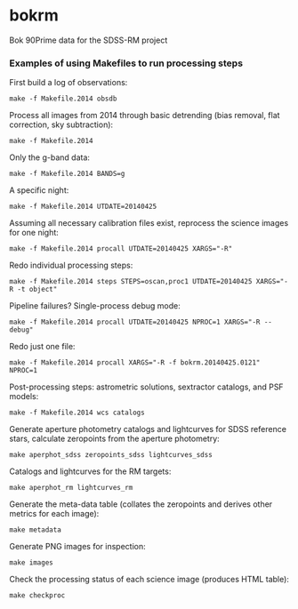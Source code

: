 # bokrm
Bok 90Prime data for the SDSS-RM project

### Examples of using Makefiles to run processing steps

First build a log of observations:

`make -f Makefile.2014 obsdb`

Process all images from 2014 through basic detrending (bias removal, flat correction, sky subtraction):

`make -f Makefile.2014`

Only the g-band data:

`make -f Makefile.2014 BANDS=g`

A specific night:

`make -f Makefile.2014 UTDATE=20140425`

Assuming all necessary calibration files exist, reprocess the science images for one night:

`make -f Makefile.2014 procall UTDATE=20140425 XARGS="-R"`

Redo individual processing steps:

`make -f Makefile.2014 steps STEPS=oscan,proc1 UTDATE=20140425 XARGS="-R -t object"`

Pipeline failures? Single-process debug mode:

`make -f Makefile.2014 procall UTDATE=20140425 NPROC=1 XARGS="-R --debug"`

Redo just one file:

`make -f Makefile.2014 procall XARGS="-R -f bokrm.20140425.0121" NPROC=1`

Post-processing steps: astrometric solutions, sextractor catalogs, and PSF models:

`make -f Makefile.2014 wcs catalogs`

Generate aperture photometry catalogs and lightcurves for SDSS reference stars,
calculate zeropoints from the aperture photometry:

`make aperphot_sdss zeropoints_sdss lightcurves_sdss`

Catalogs and lightcurves for the RM targets:

`make aperphot_rm lightcurves_rm`

Generate the meta-data table (collates the zeropoints and derives other metrics for each image):

`make metadata`

Generate PNG images for inspection:

`make images`

Check the processing status of each science image (produces HTML table):

`make checkproc`
